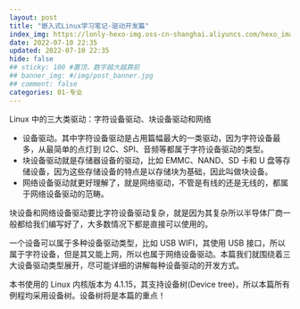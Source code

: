 ```yaml
---
layout: post
title: "嵌入式Linux学习笔记-驱动开发篇"
index_img: https://lonly-hexo-img.oss-cn-shanghai.aliyuncs.com/hexo_images/嵌入式Linux学习笔记/1654315471941.png
date: 2022-07-10 22:35
updated: 2022-07-10 22:35
hide: false
## sticky: 100 #置顶，数字越大越靠前
## banner_img: #/img/post_banner.jpg
## comment: false
categories: 01-专业
---
```


Linux 中的三大类驱动：字符设备驱动、块设备驱动和网络

- 设备驱动。其中字符设备驱动是占用篇幅最大的一类驱动，因为字符设备最多，从最简单的点灯到 I2C、SPI、音频等都属于字符设备驱动的类型。
- 块设备驱动就是存储器设备的驱动，比如 EMMC、NAND、SD 卡和 U 盘等存储设备，因为这些存储设备的特点是以存储块为基础，因此叫做块设备。
- 网络设备驱动就更好理解了，就是网络驱动，不管是有线的还是无线的，都属于网络设备驱动的范畴。

块设备和网络设备驱动要比字符设备驱动复杂，就是因为其复杂所以半导体厂商一般都给我们编写好了，大多数情况下都是直接可以使用的。

一个设备可以属于多种设备驱动类型，比如 USB WIFI，其使用 USB 接口，所以属于字符设备，但是其又能上网，所以也属于网络设备驱动。本篇我们就围绕着三大设备驱动类型展开，尽可能详细的讲解每种设备驱动的开发方式。

本书使用的 Linux 内核版本为 4.1.15，其支持设备树(Device tree)，所以本篇所有例程均采用设备树。设备树将是本篇的重点！

<!--more-->
